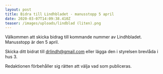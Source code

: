 ```yaml
---
layout: post
title: Bidra till Lindhbladet - manusstopp 5 april
date: 2020-03-07T14:09:38.410Z
teaser: /images/uploads/lindblad (liten).png
---
```

Välkommen att skicka bidrag till kommande nummer av Lindhbladet. Manusstopp är den 5 april. 

Skicka ditt bidrat till [drlindh@gmail.com](<mailto: drlindh@gmail.com>) eller lägga den i styrelsen brevlåda i hus 3.

Redaktionen förbehåller sig rätten att välja vad som publiceras.